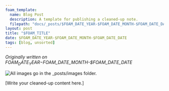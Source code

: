 ```yaml
---
foam_template:
  name: Blog Post
  description: A template for publishing a cleaned-up note.
  filepath: "docs/_posts/$FOAM_DATE_YEAR-$FOAM_DATE_MONTH-$FOAM_DATE_DATE-$FOAM_SLUG.md"
layout: post
title: "$FOAM_TITLE"
date: $FOAM_DATE_YEAR-$FOAM_DATE_MONTH-$FOAM_DATE_DATE
tags: [blog, unsorted]
---
```


*Originally written on $FOAM_DATE_YEAR-$FOAM_DATE_MONTH-$FOAM_DATE_DATE*

![All images go in the _posts/images folder.](images/foam-icon.png)

[Write your cleaned-up content here.]
